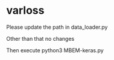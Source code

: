 # varloss

Please update the path in data_loader.py

Other than that no changes 

Then execute python3 MBEM-keras.py
